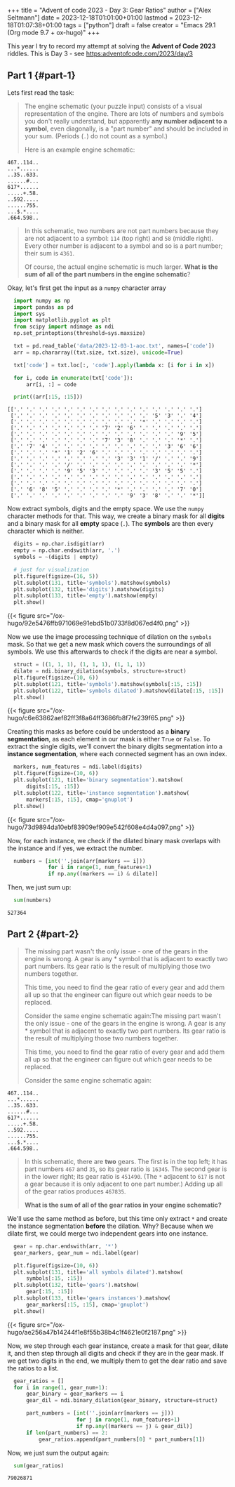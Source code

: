 +++
title = "Advent of code 2023 - Day 3: Gear Ratios"
author = ["Alex Seltmann"]
date = 2023-12-18T01:01:00+01:00
lastmod = 2023-12-18T01:07:38+01:00
tags = ["python"]
draft = false
creator = "Emacs 29.1 (Org mode 9.7 + ox-hugo)"
+++

This year I try to record my attempt at solving the **Advent of Code 2023**
riddles. This is Day 3 - see <https:adventofcode.com/2023/day/3>


## Part 1 {#part-1}

Lets first read the task:

> The engine schematic (your puzzle input) consists of a visual representation of
> the engine. There are lots of numbers and symbols you don't really understand,
> but apparently **any number adjacent to a symbol**, even diagonally, is a "part
> number" and should be included in your sum. (Periods (`.`) do not count as a
> symbol.)
>
> Here is an example engine schematic:

```text
467..114..
...*......
..35..633.
......#...
617*......
.....+.58.
..592.....
......755.
...$.*....
.664.598..
```

> In this schematic, two numbers are not part numbers because they are not
> adjacent to a symbol: `114` (top right) and `58` (middle right). Every other
> number is adjacent to a symbol and so is a part number; their sum is `4361`.
>
> Of course, the actual engine schematic is much larger. **What is the sum of all of
> the part numbers in the engine schematic**?

Okay, let's first get the input as a `numpy` character array

```python
  import numpy as np
  import pandas as pd
  import sys
  import matplotlib.pyplot as plt
  from scipy import ndimage as ndi
  np.set_printoptions(threshold=sys.maxsize)

  txt = pd.read_table('data/2023-12-03-1-aoc.txt', names=['code'])
  arr = np.chararray((txt.size, txt.size), unicode=True)

  txt['code'] = txt.loc[:, 'code'].apply(lambda x: [i for i in x])

  for i, code in enumerate(txt['code']):
      arr[i, :] = code

  print((arr[:15, :15]))
```

```text
[['.' '.' '.' '.' '.' '.' '.' '.' '.' '.' '.' '.' '.' '.' '.']
 ['.' '.' '.' '.' '.' '.' '.' '.' '.' '.' '.' '5' '3' '.' '4']
 ['.' '.' '.' '.' '.' '.' '.' '.' '.' '.' '*' '.' '.' '.' '.']
 ['.' '.' '.' '.' '.' '.' '.' '7' '2' '6' '.' '.' '.' '.' '.']
 ['.' '.' '.' '.' '.' '.' '.' '.' '.' '.' '.' '.' '.' '9' '5']
 ['.' '.' '.' '.' '.' '.' '.' '7' '3' '8' '.' '.' '.' '*' '.']
 ['.' '7' '4' '.' '.' '.' '.' '.' '.' '.' '.' '.' '3' '6' '6']
 ['.' '.' '.' '*' '1' '2' '6' '.' '.' '.' '.' '.' '.' '.' '.']
 ['.' '.' '.' '.' '.' '.' '.' '.' '3' '3' '1' '/' '.' '.' '9']
 ['.' '.' '.' '.' '/' '.' '.' '.' '.' '.' '.' '.' '.' '.' '*']
 ['.' '.' '.' '.' '9' '5' '3' '.' '.' '.' '.' '3' '5' '5' '.']
 ['.' '.' '.' '.' '.' '.' '.' '.' '.' '.' '.' '.' '.' '.' '.']
 ['.' '.' '.' '.' '.' '.' '.' '.' '.' '.' '.' '.' '.' '.' '.']
 ['.' '6' '8' '5' '.' '.' '.' '.' '*' '.' '.' '.' '.' '7' '0']
 ['.' '.' '.' '.' '.' '.' '.' '.' '.' '9' '3' '8' '.' '.' '*']]
```

Now extract symbols, digits and the empty space. We use the `numpy` character
methods for that. This way, we create a binary mask for all **digits** and a
binary mask for all **empty** space (`.`). The **symbols** are then every character
which is neither.

```python
  digits = np.char.isdigit(arr)
  empty = np.char.endswith(arr, '.')
  symbols = ~(digits | empty)

  # just for visualization
  plt.figure(figsize=(16, 5))
  plt.subplot(131, title='symbols').matshow(symbols)
  plt.subplot(132, title='digits').matshow(digits)
  plt.subplot(133, title='empty').matshow(empty)
  plt.show()
```

{{< figure src="/ox-hugo/92e5476ffb971069e91ebd51b0733f8d067ed4f0.png" >}}

Now we use the image processing technique of dilation on the `symbols` mask. So
that we get a new mask which covers the surroundings of all symbols. We use this
afterwards to check if the digits are near a symbol.

```python
  struct = ((1, 1, 1), (1, 1, 1), (1, 1, 1))
  dilate = ndi.binary_dilation(symbols, structure=struct)
  plt.figure(figsize=(10, 6))
  plt.subplot(121, title='symbols').matshow(symbols[:15, :15])
  plt.subplot(122, title='symbols dilated').matshow(dilate[:15, :15])
  plt.show()
```

{{< figure src="/ox-hugo/c6e63862aef82ff3f8a64ff3686fb8f7fe239f65.png" >}}

Creating this masks as before could be understood as a **binary segmentation**, as
each element in our mask is either `True` or `False`. To extract the single
digits, we'll convert the binary digits segmentation into a **instance
segmentation**, where each connected segment has an own index.

```python
  markers, num_features = ndi.label(digits)
  plt.figure(figsize=(10, 6))
  plt.subplot(121, title='binary segmentation').matshow(
      digits[:15, :15])
  plt.subplot(122, title='instance segmentation').matshow(
      markers[:15, :15], cmap='gnuplot')
  plt.show()
```

{{< figure src="/ox-hugo/73d9894da10ebf83909ef909e542f608e4d4a097.png" >}}

Now, for each instance, we check if the dilated binary mask overlaps with the
instance and if yes, we extract the number.

```python
  numbers = [int(''.join(arr[markers == i]))
             for i in range(1, num_features+1)
             if np.any((markers == i) & dilate)]
```

Then, we just sum up:

```python
  sum(numbers)
```

```text
527364
```


## Part 2 {#part-2}

> The missing part wasn't the only issue - one of the gears in the engine is
> wrong. A gear is any \* symbol that is adjacent to exactly two part numbers. Its
> gear ratio is the result of multiplying those two numbers together.
>
> This time, you need to find the gear ratio of every gear and add them all up so
> that the engineer can figure out which gear needs to be replaced.
>
> Consider the same engine schematic again:The missing part wasn't the only
> issue - one of the gears in the engine is wrong. A gear is any \* symbol that is
> adjacent to exactly two part numbers. Its gear ratio is the result of
> multiplying those two numbers together.
>
> This time, you need to find the gear ratio of every gear and add them all up so
> that the engineer can figure out which gear needs to be replaced.
>
> Consider the same engine schematic again:

```text
467..114..
...*......
..35..633.
......#...
617*......
.....+.58.
..592.....
......755.
...$.*....
.664.598..
```

> In this schematic, there are **two** gears. The first is in the top left; it has
> part numbers `467` and `35`, so its gear ratio is `16345`. The second gear is in
> the lower right; its gear ratio is `451490`. (The `*` adjacent to `617` is not a
> gear because it is only adjacent to one part number.) Adding up all of the gear
> ratios produces `467835`.
>
> **What is the sum of all of the gear ratios in your engine schematic?**

We'll use the same method as before, but this time only extract `*` and create
the instance segmentation **before** the dilation. Why? Because when we dilate
first, we could merge two independent gears into one instance.

```python
  gear = np.char.endswith(arr, '*')
  gear_markers, gear_num = ndi.label(gear)

  plt.figure(figsize=(10, 6))
  plt.subplot(131, title='all symbols dilated').matshow(
      symbols[:15, :15])
  plt.subplot(132, title='gears').matshow(
      gear[:15, :15])
  plt.subplot(133, title='gears instances').matshow(
      gear_markers[:15, :15], cmap='gnuplot')
  plt.show()
```

{{< figure src="/ox-hugo/ae256a47b14244f1e8f55b38b4c1f4621e0f2187.png" >}}

Now, we step through each gear instance, create a mask for that gear, dilate it,
and then step through all digits and check if they are in the gear mask. If we
get two digits in the end, we multiply them to get the dear ratio and save the
ratios to a list.

```python
  gear_ratios = []
  for i in range(1, gear_num+1):
      gear_binary = gear_markers == i
      gear_dil = ndi.binary_dilation(gear_binary, structure=struct)

      part_numbers = [int(''.join(arr[markers == j]))
                      for j in range(1, num_features+1)
                      if np.any((markers == j) & gear_dil)]
      if len(part_numbers) == 2:
          gear_ratios.append(part_numbers[0] * part_numbers[1])
```

Now, we just sum the output again:

```python
  sum(gear_ratios)
```

```text
79026871
```
